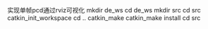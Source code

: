 实现单帧pcd通过rviz可视化
mkdir de_ws
cd de_ws
mkdir src
cd src
catkin_init_workspace
cd ..
catkin_make
catkin_make install
 cd src